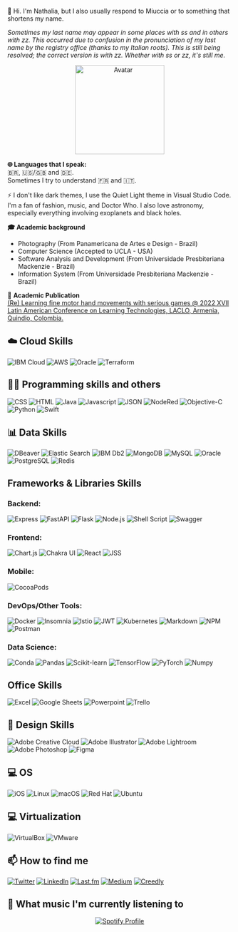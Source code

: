 👋 Hi. I'm Nathalia, but I also usually respond to Miuccia or to something that shortens my name.

_Sometimes my last name may appear in some places with ss and in others with zz. This occurred due to confusion in the pronunciation of my last name by the registry office (thanks to my Italian roots). This is still being resolved; the correct version is with zz. Whether with ss or zz, it's still me._

<p align="center">
  <img src="https://i.ibb.co/Ry3ZPLV/avatar.png" alt="Avatar" width="200">
</p>

<b> 🌐 Languages that I speak: </b>  
🇧🇷, 🇺🇸/🇬🇧 and 🇩🇪.  
Sometimes I try to understand 🇫🇷 and 🇮🇹.

⚡️ I don't like dark themes, I use the Quiet Light theme in Visual Studio Code. I'm a fan of fashion, music, and Doctor Who. I also love astronomy, especially everything involving exoplanets and black holes.

<b> 🎓 Academic background </b>  
- Photography (From Panamericana de Artes e Design - Brazil)
- Computer Science (Accepted to UCLA - USA)
- Software Analysis and Development (From Universidade Presbiteriana Mackenzie - Brazil)
- Information System (From Universidade Presbiteriana Mackenzie - Brazil)

📔 <b> Academic Publication </b>  
[(Re) Learning fine motor hand movements with serious games @ 2022 XVII Latin American Conference on Learning Technologies, LACLO, Armenia, Quindio, Colombia.](https://www.aminer.org/pub/63cc736290e50fcafdd36c04/re-learning-fine-motor-hand-movements-with-serious-games)

## ☁️ Cloud Skills  
![IBM Cloud](https://img.shields.io/badge/IBM%20Cloud-1261FE?style=for-the-badge&logo=IBM%20Cloud&logoColor=white) ![AWS](https://img.shields.io/badge/Amazon_AWS-FF9900?style=for-the-badge&logo=amazonaws&logoColor=white) ![Oracle](https://img.shields.io/badge/Oracle-F80000?style=for-the-badge&logo=oracle&logoColor=black) ![Terraform](https://img.shields.io/badge/Terraform-7B42BC?style=for-the-badge&logo=terraform&logoColor=white)

## 👩‍💻 Programming skills and others   
![CSS](https://img.shields.io/badge/CSS3-1572B6?style=for-the-badge&logo=css3&logoColor=white) ![HTML](https://img.shields.io/badge/HTML5-E34F26?style=for-the-badge&logo=html5&logoColor=white) ![Java](https://img.shields.io/badge/Java-007396?style=for-the-badge&logo=java&logoColor=white) ![Javascript](https://img.shields.io/badge/JavaScript-323330?style=for-the-badge&logo=javascript&logoColor=F7DF1E) ![JSON](https://img.shields.io/badge/json-5E5C5C?style=for-the-badge&logo=json&logoColor=white) ![NodeRed](https://img.shields.io/badge/Node--Red-8F0000?style=for-the-badge&logo=nodered&logoColor=white) ![Objective-C](https://img.shields.io/badge/Objective--C-438eff?style=for-the-badge&logo=objc&logoColor=white) ![Python](https://img.shields.io/badge/Python-FFD43B?style=for-the-badge&logo=python&logoColor=blue) ![Swift](https://img.shields.io/badge/Swift-FA7343?style=for-the-badge&logo=swift&logoColor=white)

## 📊 Data Skills   
![DBeaver](https://img.shields.io/badge/dbeaver-382923?style=for-the-badge&logo=dbeaver&logoColor=white) ![Elastic Search](https://img.shields.io/badge/Elastic_Search-005571?style=for-the-badge&logo=elasticsearch&logoColor=white) ![IBM Db2](https://img.shields.io/badge/IBM%20Db2-057CDB?style=for-the-badge&logo=ibm&logoColor=white) ![MongoDB](https://img.shields.io/badge/MongoDB-4EA94B?style=for-the-badge&logo=mongodb&logoColor=white) ![MySQL](https://img.shields.io/badge/MySQL-005C84?style=for-the-badge&logo=mysql&logoColor=white) ![Oracle](https://img.shields.io/badge/Oracle-F80000?style=for-the-badge&logo=Oracle&logoColor=white) ![PostgreSQL](https://img.shields.io/badge/PostgreSQL-316192?style=for-the-badge&logo=postgresql&logoColor=white) ![Redis](https://img.shields.io/badge/redis-%23DD0031.svg?&style=for-the-badge&logo=redis&logoColor=white)

## Frameworks & Libraries Skills   
### Backend:  
![Express](https://img.shields.io/badge/Express%20js-000000?style=for-the-badge&logo=express&logoColor=white) ![FastAPI](https://img.shields.io/badge/fastapi-109989?style=for-the-badge&logo=FASTAPI&logoColor=white) ![Flask](https://img.shields.io/badge/Flask-000000?style=for-the-badge&logo=flask&logoColor=white) ![Node.js](https://img.shields.io/badge/Node%20js-339933?style=for-the-badge&logo=nodedotjs&logoColor=white) ![Shell Script](https://img.shields.io/badge/Shell_Script-121011?style=for-the-badge&logo=gnu-bash&logoColor=white) ![Swagger](https://img.shields.io/badge/Swagger-85EA2D?style=for-the-badge&logo=Swagger&logoColor=white)

### Frontend:  
![Chart.js](https://img.shields.io/badge/Chart%20js-FF6384?style=for-the-badge&logo=chartdotjs&logoColor=white) ![Chakra UI](https://img.shields.io/badge/Chakra--UI-319795?style=for-the-badge&logo=chakra-ui&logoColor=white) ![React](https://img.shields.io/badge/React-20232A?style=for-the-badge&logo=react&logoColor=61DAFB) ![JSS](https://img.shields.io/badge/JSS-F7DF1E?style=for-the-badge&logo=JSS&logoColor=white)

### Mobile:  
![CocoaPods](https://img.shields.io/badge/cocoapods-FA2A02?style=for-the-badge&logo=cocoapods&logoColor=white)

### DevOps/Other Tools:  
![Docker](https://img.shields.io/badge/Docker-2CA5E0?style=for-the-badge&logo=docker&logoColor=white) ![Insomnia](https://img.shields.io/badge/Insomnia-5849be?style=for-the-badge&logo=Insomnia&logoColor=white) ![Istio](https://img.shields.io/badge/Istio-466BB0?style=for-the-badge&logo=Istio&logoColor=white) ![JWT](https://img.shields.io/badge/JWT-000000?style=for-the-badge&logo=JSON%20web%20tokens&logoColor=white) ![Kubernetes](https://img.shields.io/badge/kubernetes-326ce5.svg?&style=for-the-badge&logo=kubernetes&logoColor=white) ![Markdown](https://img.shields.io/badge/Markdown-000000?style=for-the-badge&logo=markdown&logoColor=white) ![NPM](https://img.shields.io/badge/npm-CB3837?style=for-the-badge&logo=npm&logoColor=white) ![Postman](https://img.shields.io/badge/Postman-FF6C37?style=for-the-badge&logo=Postman&logoColor=white)

### Data Science:  
![Conda](https://img.shields.io/badge/conda-342B029.svg?&style=for-the-badge&logo=anaconda&logoColor=white) ![Pandas](https://img.shields.io/badge/Pandas-2C2D72?style=for-the-badge&logo=pandas&logoColor=white) ![Scikit-learn](https://img.shields.io/badge/scikit_learn-F7931E?style=for-the-badge&logo=scikit-learn&logoColor=white) ![TensorFlow](https://img.shields.io/badge/TensorFlow-FF6F00?style=for-the-badge&logo=TensorFlow&logoColor=white) ![PyTorch](https://img.shields.io/badge/PyTorch-EE4C2C?style=for-the-badge&logo=PyTorch&logoColor=white) ![Numpy](https://img.shields.io/badge/Numpy-013243?style=for-the-badge&logo=numpy&logoColor=white)

## Office Skills   
![Excel](https://img.shields.io/badge/Microsoft_Excel-217346?style=for-the-badge&logo=microsoft-excel&logoColor=white) ![Google Sheets](https://img.shields.io/badge/Google%20Sheets-34A853?style=for-the-badge&logo=google-sheets&logoColor=white) ![Powerpoint](https://img.shields.io/badge/Microsoft_PowerPoint-B7472A?style=for-the-badge&logo=microsoft-powerpoint&logoColor=white) ![Trello](https://img.shields.io/badge/Trello-0052CC?style=for-the-badge&logo=trello&logoColor=white)

## 🎨 Design Skills   
![Adobe Creative Cloud](https://img.shields.io/badge/Adobe%20Creative%20Cloud-DA1F26?style=for-the-badge&logo=Adobe%20Creative%20Cloud&logoColor=white) ![Adobe Illustrator](https://img.shields.io/badge/Adobe%20Illustrator-FF9A00?style=for-the-badge&logo=adobe%20illustrator&logoColor=white) ![Adobe Lightroom](https://img.shields.io/badge/Adobe%20Lightroom-31A8FF?style=for-the-badge&logo=Adobe%20Lightroom&logoColor=white) ![Adobe Photoshop](https://img.shields.io/badge/Adobe%20Photoshop-31A8FF?style=for-the-badge&logo=Adobe%20Photoshop&logoColor=black) ![Figma](https://img.shields.io/badge/Figma-F24E1E?style=for-the-badge&logo=figma&logoColor=white)

## 💻 OS   
![iOS](https://img.shields.io/badge/iOS-000000?style=for-the-badge&logo=ios&logoColor=white) ![Linux](https://img.shields.io/badge/Linux-FCC624?style=for-the-badge&logo=linux&logoColor=black) ![macOS](https://img.shields.io/badge/mac%20os-000000?style=for-the-badge&logo=apple&logoColor=white) ![Red Hat](https://img.shields.io/badge/Red%20Hat-EE0000?style=for-the-badge&logo=redhat&logoColor=white) ![Ubuntu](https://img.shields.io/badge/Ubuntu-E95420?style=for-the-badge&logo=ubuntu&logoColor=white)

##  💻 Virtualization   
![VirtualBox](https://img.shields.io/badge/VirtualBox-21416b?style=for-the-badge&logo=VirtualBox&logoColor=white) ![VMware](https://img.shields.io/badge/VMware-231f20?style=for-the-badge&logo=VMware&logoColor=white)

##  📫 How to find me   
[![Twitter](https://img.shields.io/badge/Twitter-1DA1F2?style=for-the-badge&logo=twitter&logoColor=white)](https://twitter.com/icameasmermaid) [![LinkedIn](https://img.shields.io/badge/LinkedIn-0077B5?style=for-the-badge&logo=linkedin&logoColor=white)](https://www.linkedin.com/in/nathalia-trazzi/) [![Last.fm](https://img.shields.io/badge/last.fm-D51007?style=for-the-badge&logo=last.fm&logoColor=white)](https://www.last.fm/user/its_nasthy) [![Medium](https://img.shields.io/badge/Medium-12100E?style=for-the-badge&logo=medium&logoColor=white)](https://medium.com/@nathalia.trazzi/lists) [![Creedly](https://i.ibb.co/DgbDZ7K/creedly.png)](https://www.credly.com/users/nathalia-trazzi/badges)

## 🎵 What music I'm currently listening to   
<p align="center">
  <a href="https://github.com/kittinan/spotify-github-profile">
    <img src="https://spotify-github-profile.vercel.app/api/view?uid=gcr5a5hs0ypm1lsqud4n7iv7u&cover_image=true&theme=default&show_offline=false&background_color=feffff&interchange=true&bar_color=ff89d8&bar_color_cover=false" alt="Spotify Profile" />
  </a>
</p>


